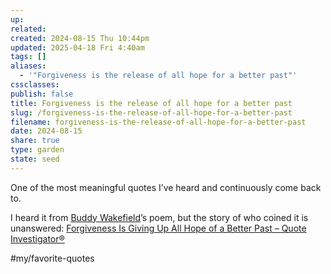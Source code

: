 ```yaml
---
up: 
related: 
created: 2024-08-15 Thu 10:44pm
updated: 2025-04-18 Fri 4:40am
tags: []
aliases:
  - '"Forgiveness is the release of all hope for a better past"'
cssclasses: 
publish: false
title: Forgiveness is the release of all hope for a better past
slug: /forgiveness-is-the-release-of-all-hope-for-a-better-past
filename: forgiveness-is-the-release-of-all-hope-for-a-better-past
date: 2024-08-15
share: true
type: garden
state: seed
---
```


One of the most meaningful quotes I’ve heard and continuously come back to.

I heard it from [Buddy Wakefield](buddy-wakefield)’s poem, but the story of who coined it is unanswered:  [Forgiveness Is Giving Up All Hope of a Better Past – Quote Investigator®](https://quoteinvestigator.com/2018/06/14/forgiveness/?amp=1)

#my/favorite-quotes 

